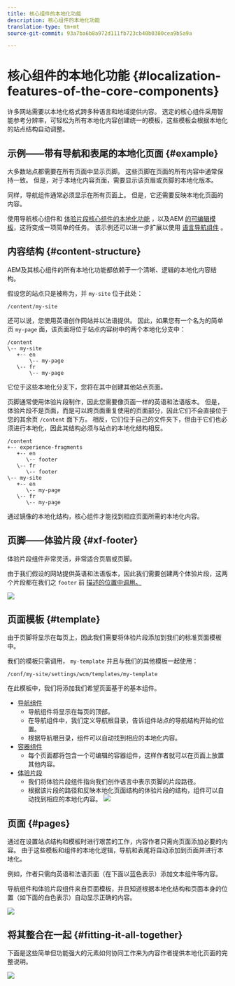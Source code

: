 ```yaml
---
title: 核心组件的本地化功能
description: 核心组件的本地化功能
translation-type: tm+mt
source-git-commit: 93a7ba6b8a972d111fb723cb40b0380cea9b5a9a

---
```



# 核心组件的本地化功能 {#localization-features-of-the-core-components}

许多网站需要以本地化格式跨多种语言和地域提供内容。 选定的核心组件采用智能参考分辨率，可轻松为所有本地化内容创建统一的模板，这些模板会根据本地化的站点结构自动调整。

## 示例——带有导航和表尾的本地化页面 {#example}

大多数站点都需要在所有页面中显示页脚。 这些页脚在页面的所有内容中通常保持一致。 但是，对于本地化内容页面，需要显示该页眉或页脚的本地化版本。

同样，导航组件通常必须显示在所有页面上。 但是，它还需要反映本地化页面的内容。

使用导航核心组件和 [体验片段核心组件的本地化功能](/help/components/navigation.md) ，以及AEM [的可编辑模板](/help/components/experience-fragment.md)[](https://docs.adobe.com/content/help/en/experience-manager-cloud-service/sites/authoring/features/templates.html)，这将变成一项简单的任务。 该示例还可以进一步扩展以使用 [语言导航组件](/help/components/language-navigation.md) 。

## 内容结构 {#content-structure}

AEM及其核心组件的所有本地化功能都依赖于一个清晰、逻辑的本地化内容结构。

假设您的站点只是被称为，并 `my-site` 位于此处：

```
/content/my-site
```

还可以说，您使用英语创作网站并以法语提供。 因此，如果您有一个名为的简单页 `my-page` 面，该页面将位于站点内容树中的两个本地化分支中：

```
/content
\-- my-site
   +-- en
       \-- my-page
   \-- fr
       \-- my-page
```

它位于这些本地化分支下，您将在其中创建其他站点页面。

页脚通常使用体验片段制作，因此您需要像页面一样的英语和法语版本。 但是，体验片段不是页面，而是可以跨页面重复使用的页面部分，因此它们不会直接位于您的其余页 `/content` 面下方。 相反，它们位于自己的文件夹下，但由于它们也必须进行本地化，因此其结构必须与站点的本地化结构相反。

```
/content
+-- experience-fragments
   +-- en
      \-- footer
   \-- fr
      \-- footer
\-- my-site
   +-- en
      \-- my-page
   \-- fr
      \-- my-page
```

通过镜像的本地化结构，核心组件才能找到相应页面所需的本地化内容。

## 页脚——体验片段 {#xf-footer}

体验片段组件非常灵活，非常适合页眉或页脚。

由于我们假设的网站提供英语和法语版本，因此我们需要创建两个体验片段，这两个片段都在我们之 `footer` 前 [描述的位置中调用。](#content-structure)

![](/help/assets/screen-shot-2019-09-09-11.08.28.png)

## 页面模板 {#template}

由于页脚将显示在每页上，因此我们需要将体验片段添加到我们的标准页面模板中。

我们的模板只需调用， `my-template` 并且与我们的其他模板一起使用：

```
/conf/my-site/settings/wcm/templates/my-template
```

在此模板中，我们将添加我们希望页面基于的基本组件。

* [导航组件](/help/components/navigation.md)
   * 导航组件将显示在每页的顶部。
   * 在导航组件中，我们定义导航根目录，告诉组件站点的导航结构开始的位置。
   * 根据导航根目录，组件可以自动找到相应的本地化内容。
* [容器组件](/help/components/container.md)
   * 每个页面都将包含一个可编辑的容器组件，这样作者就可以在页面上放置其他内容。
* [体验片段](/help/components/experience-fragment.md)
   * 我们将体验片段组件指向我们创作语言中表示页脚的片段路径。
   * 根据该片段的路径和反映本地化页面结构的体验片段的结构，组件可以自动找到相应的本地化内容。
   ![](/help/assets/screen-shot-2019-09-09-11.20.10.png)

## 页面 {#pages}

通过在设置站点结构和模板时进行艰苦的工作，内容作者只需向页面添加必要的内容。 由于这些模板和组件的本地化逻辑，导航和表尾将自动添加到页面并进行本地化。

例如，作者只需向英语和法语页面（在下面以蓝色表示）添加文本组件等内容。

导航组件和体验片段组件来自页面模板，并且知道根据本地化结构和页面本身的位置（如下面的白色表示）自动显示正确的内容。

![](/help/assets/screen-shot-2019-09-09-11.22.14.png)

## 将其整合在一起 {#fitting-it-all-together}

下面是这些简单但功能强大的元素如何协同工作来为内容作者提供本地化页面的完整说明。

![](/help/assets/screen-shot-2019-09-09-11.27.58.png)
